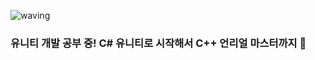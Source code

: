 ![waving](https://capsule-render.vercel.app/api?type=waving&height=200&text=HELLO%SUAN!&fontAlign=60&fontAlignY=40&color=gradient)

### 유니티 개발 공부 중! C# 유니티로 시작해서 C++ 언리얼 마스터까지 👋

<!--
**pipanywhere/pipanywhere** is a ✨ _special_ ✨ repository because its `README.md` (this file) appears on your GitHub profile.

Here are some ideas to get you started:

- 🔭 I’m currently working on ...
- 🌱 I’m currently learning ...
- 👯 I’m looking to collaborate on ...
- 🤔 I’m looking for help with ...
- 💬 Ask me about ...
- 📫 How to reach me: ...
- 😄 Pronouns: ...
- ⚡ Fun fact: ...
-->
